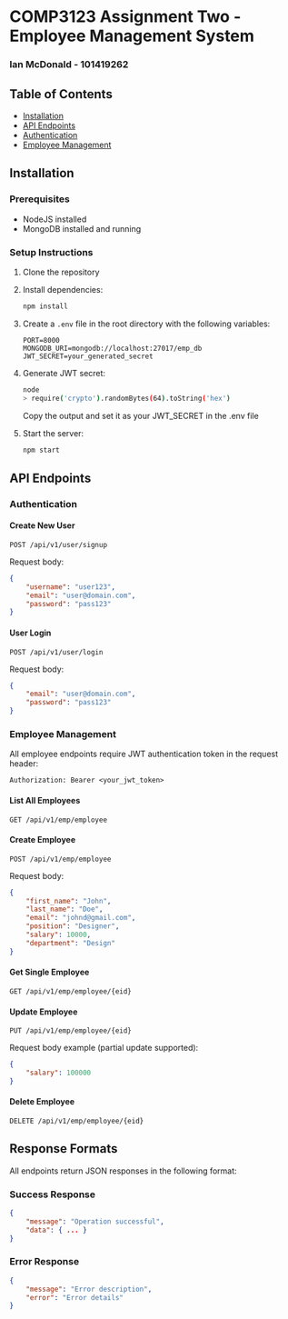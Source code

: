 # COMP3123 Assignment Two - Employee Management System
### Ian McDonald - 101419262

## Table of Contents
- [Installation](#installation)
- [API Endpoints](#api-endpoints)
- [Authentication](#authentication)
- [Employee Management](#employee-management)

## Installation

### Prerequisites
- NodeJS installed
- MongoDB installed and running

### Setup Instructions
1. Clone the repository
2. Install dependencies:
   ```bash
   npm install
   ```

3. Create a `.env` file in the root directory with the following variables:
   ```env
   PORT=8000
   MONGODB_URI=mongodb://localhost:27017/emp_db
   JWT_SECRET=your_generated_secret
   ```

4. Generate JWT secret:
   ```bash
   node
   > require('crypto').randomBytes(64).toString('hex')
   ```
   Copy the output and set it as your JWT_SECRET in the .env file

5. Start the server:
   ```bash
   npm start
   ```

## API Endpoints

### Authentication

#### Create New User
```
POST /api/v1/user/signup
```
Request body:
```json
{
    "username": "user123",
    "email": "user@domain.com",
    "password": "pass123"
}
```

#### User Login
```
POST /api/v1/user/login
```
Request body:
```json
{
    "email": "user@domain.com",
    "password": "pass123"
}
```

### Employee Management
All employee endpoints require JWT authentication token in the request header:
```
Authorization: Bearer <your_jwt_token>
```

#### List All Employees
```
GET /api/v1/emp/employee
```

#### Create Employee
```
POST /api/v1/emp/employee
```
Request body:
```json
{
    "first_name": "John",
    "last_name": "Doe",
    "email": "johnd@gmail.com",
    "position": "Designer",
    "salary": 10000,
    "department": "Design"
}
```

#### Get Single Employee
```
GET /api/v1/emp/employee/{eid}
```

#### Update Employee
```
PUT /api/v1/emp/employee/{eid}
```
Request body example (partial update supported):
```json
{
    "salary": 100000
}
```

#### Delete Employee
```
DELETE /api/v1/emp/employee/{eid}
```

## Response Formats

All endpoints return JSON responses in the following format:

### Success Response
```json
{
    "message": "Operation successful",
    "data": { ... }
}
```

### Error Response
```json
{
    "message": "Error description",
    "error": "Error details"
}
```